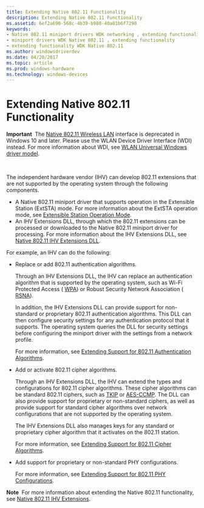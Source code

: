```yaml
---
title: Extending Native 802.11 Functionality
description: Extending Native 802.11 Functionality
ms.assetid: 6ef2a690-568c-4b39-b988-40a01b6f7298
keywords:
- Native 802.11 miniport drivers WDK networking , extending functionality
- miniport drivers WDK Native 802.11 , extending functionality
- extending functionality WDK Native 802.11
ms.author: windowsdriverdev
ms.date: 04/20/2017
ms.topic: article
ms.prod: windows-hardware
ms.technology: windows-devices
---
```


# Extending Native 802.11 Functionality


**Important**  The [Native 802.11 Wireless LAN](native-802-11-wireless-lan4.md) interface is deprecated in Windows 10 and later. Please use the WLAN Device Driver Interface (WDI) instead. For more information about WDI, see [WLAN Universal Windows driver model](wifi-universal-driver-model.md).

 

The independent hardware vendor (IHV) can develop 802.11 extensions that are not supported by the operating system through the following components.

-   A Native 802.11 miniport driver that supports operation in the Extensible Station (ExtSTA) mode. For more information about the ExtSTA operation mode, see [Extensible Station Operation Mode](extensible-station-operation-mode.md).
-   An IHV Extensions DLL, through which the 802.11 extensions can be processed or downloaded to the Native 802.11 miniport driver for processing. For more information about the IHV Extensions DLL, see [Native 802.11 IHV Extensions DLL](https://msdn.microsoft.com/library/windows/hardware/ff560614).

For example, an IHV can do the following:

-   Replace or add 802.11 authentication algorithms.

    Through an IHV Extensions DLL, the IHV can replace an authentication algorithm that is supported by the operating system, such as Wi-Fi Protected Access ( [WPA](wpa.md)) or Robust Security Network Association ( [RSNA](rsna.md)).

    In addition, the IHV Extensions DLL can provide support for non-standard or proprietary 802.11 authentication algorithms. This DLL can then configure security settings for any authentication protocol that it supports. The operating system queries the DLL for security settings before configuring the miniport driver with the settings from a network profile.

    For more information, see [Extending Support for 802.11 Authentication Algorithms](extending-support-for-802-11-authentication-algorithms.md).

-   Add or activate 802.11 cipher algorithms.

    Through an IHV Extensions DLL, the IHV can extend the types and configurations for 802.11 cipher algorithms. These cipher algorithms can be standard 802.11 ciphers, such as [TKIP](tkip.md) or [AES-CCMP](aes-ccmp.md). The DLL can also provide support for proprietary or non-standard ciphers, as well as provide support for standard cipher algorithms over network configurations that are not supported by the operating system.

    The IHV Extensions DLL also manages keys for any standard or proprietary cipher algorithm that it activates on the 802.11 station.

    For more information, see [Extending Support for 802.11 Cipher Algorithms](extending-support-for-802-11-cipher-algorithms.md).

-   Add support for proprietary or non-standard PHY configurations.

    For more information, see [Extending Support for 802.11 PHY Configurations](extending-support-for-802-11-phy-configurations.md).

**Note**  For more information about extending the Native 802.11 functionality, see [Native 802.11 IHV Extensions](native-802-11-ihv-extensions.md).

 

 

 





